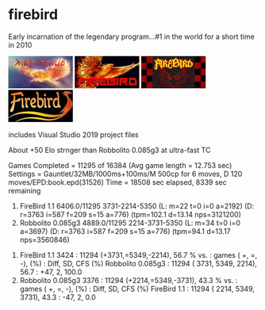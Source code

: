 # firebird
Early incarnation of the legendary program...#1 in the world for a short time in 2010

![alt tag](https://raw.githubusercontent.com/FireFather/firebird/master/logos/firebird2.bmp)
![alt tag](https://raw.githubusercontent.com/FireFather/firebird/master/logos/firebird1.bmp)
![alt tag](https://raw.githubusercontent.com/FireFather/firebird/master/logos/firebird3.bmp)
![alt tag](https://raw.githubusercontent.com/FireFather/firebird/master/logos/firebird4.bmp)

includes Visual Studio 2019 project files

About +50 Elo strnger than Robbolito 0.085g3 at ultra-fast TC

Games Completed = 11295 of 16384 (Avg game length = 12.753 sec)
Settings = Gauntlet/32MB/1000ms+100ms/M 500cp for 6 moves, D 120 moves/EPD:book.epd(31526)
Time = 18508 sec elapsed, 8339 sec remaining
 1.  FireBird 1.1             	6406.0/11295	3731-2214-5350  	(L: m=22 t=0 i=0 a=2192)	(D: r=3763 i=587 f=209 s=15 a=776)	(tpm=102.1 d=13.14 nps=3121200)
 2.  Robbolito 0.085g3        	4889.0/11295	2214-3731-5350  	(L: m=34 t=0 i=0 a=3697)	(D: r=3763 i=587 f=209 s=15 a=776)	(tpm=94.1 d=13.17 nps=3560846)
 
1) FireBird 1.1       3424 :  11294 (+3731,=5349,-2214),  56.7 %
   vs.                     :  games (    +,    =,    -),   (%) :   Diff,  SD, CFS (%)
   Robbolito 0.085g3       :  11294 ( 3731, 5349, 2214),  56.7 :    +47,   2,  100.0
2) Robbolito 0.085g3  3376 :  11294 (+2214,=5349,-3731),  43.3 %
   vs.                     :  games (    +,    =,    -),   (%) :   Diff,  SD, CFS (%)
   FireBird 1.1            :  11294 ( 2214, 5349, 3731),  43.3 :    -47,   2,    0.0
